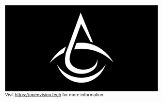 ![Open Vision](https://raw.githubusercontent.com/OpenVisionE2/.github/prince/ov.jpg) 
Visit https://openvision.tech for more information.
